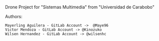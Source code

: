 Drone Project for "Sistemas Multimedia" from "Universidad de Carabobo"

Authors:

	Mayerling Aguilera - GitLab Account ->  @Maye96
	Victor Mendoza - GitLab Account -> @Kinozuko
	Wilsen Hernandez - GitLab Account -> @wilsenhc
